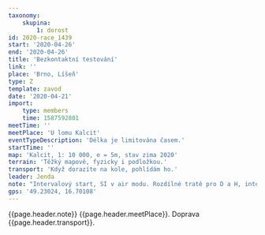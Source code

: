 ```yaml
---
taxonomy:
    skupina:
        1: dorost
id: 2020-race_1439
start: '2020-04-26'
end: '2020-04-26'
title: 'Bezkontaktní testování'
link: ''
place: 'Brno, Líšeň'
type: Z
template: zavod
date: '2020-04-21'
import:
    type: members
    time: 1587592801
meetTime: ''
meetPlace: 'U lomu Kalcit'
eventTypeDescription: 'Délka je limitována časem.'
startTime: ''
map: 'Kalcit, 1: 10 000, e = 5m, stav zima 2020'
terrain: 'Těžký mapově, fyzicky i podložkou.'
transport: 'Když dorazíte na kole, pohlídám ho.'
leader: Jenda
note: "Intervalový start, SI v air modu. Rozdílné tratě pro D a H, intervaly 5 minut\r\n\r\nUrčeno pro dorostence  a případně i eliťáky ZBM (aby nás nebylo moc). Pokud byste mohli jen odpoledne, napište to do přihlášky v členské sekci."
gps: '49.23024, 16.70108'
---
```

{{page.header.note}}
 {{page.header.meetPlace}}. Doprava {{page.header.transport}}.
